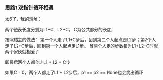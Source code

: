 ### 思路1 双指针循环相遇

太6了，我的理解： 

两个链表长度分别为L1+C、L2+C， C为公共部分的长度，

按照楼主的做法： 第一个人走了L1+C步后，回到第二个人起点走L2步；第2个人走了L2+C步后，回到第一个人起点走L1步。 当两个人走的步数都为L1+L2+C时就两个家伙就相爱了

即最后两个人都会走L1 + L2 + C步

如果C = 0，两个人都走了L1 + L2步后，p1 == p2 == None也会跳出循环